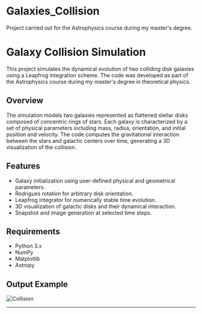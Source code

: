 # Galaxies_Collision
Project carried out for the Astrophysics course during my master's degree.
# Galaxy Collision Simulation

This project simulates the dynamical evolution of two colliding disk galaxies using a Leapfrog integration scheme. The code was developed as part of the Astrophysics course during my master's degree in theoretical physics.

## Overview

The simulation models two galaxies represented as flattened stellar disks composed of concentric rings of stars. Each galaxy is characterized by a set of physical parameters including mass, radius, orientation, and initial position and velocity. The code computes the gravitational interaction between the stars and galactic centers over time, generating a 3D visualization of the collision.

## Features

- Galaxy initialization using user-defined physical and geometrical parameters.
- Rodrigues rotation for arbitrary disk orientation.
- Leapfrog integrator for numerically stable time evolution.
- 3D visualization of galactic disks and their dynamical interaction.
- Snapshot and image generation at selected time steps.

## Requirements

- Python 3.x
- NumPy
- Matplotlib
- Astropy

## Output Example


![Collision](gif/Gif_collisione.gif)

---
